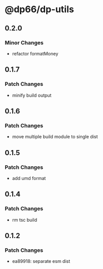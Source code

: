 # @dp66/dp-utils

## 0.2.0

### Minor Changes

- refactor formatMoney

## 0.1.7

### Patch Changes

- minify build output

## 0.1.6

### Patch Changes

- move multiple build module to single dist

## 0.1.5

### Patch Changes

- add umd format

## 0.1.4

### Patch Changes

- rm tsc build

## 0.1.2

### Patch Changes

- ea89918: separate esm dist
